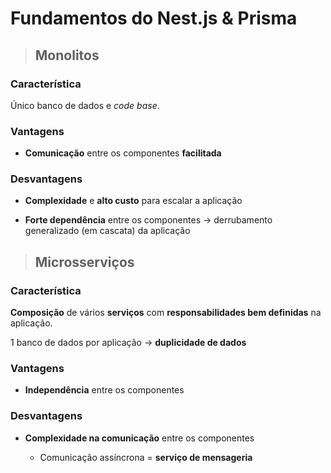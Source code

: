 # Fundamentos do Nest.js & Prisma

> ## **Monolitos**

### **Característica**

Único banco de dados e _code base_.

### **Vantagens**

- **Comunicação** entre os componentes **facilitada**

### **Desvantagens**

- **Complexidade** e **alto custo** para escalar a aplicação

- **Forte dependência** entre os componentes -> derrubamento generalizado (em cascata) da aplicação

> ## **Microsserviços**

### **Característica**

**Composição** de vários **serviços** com **responsabilidades bem definidas** na aplicação.

1 banco de dados por aplicação -> **duplicidade de dados**

### **Vantagens**

- **Independência** entre os componentes

### **Desvantagens**

- **Complexidade na comunicação** entre os componentes

  - Comunicação assíncrona = **serviço de mensageria**
